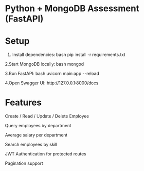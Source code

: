 # Python + MongoDB Assessment (FastAPI)

# Setup
1. Install dependencies:
   bash
   pip install -r requirements.txt

2.Start MongoDB locally:
bash
mongod

3.Run FastAPI:
bash
uvicorn main:app --reload

4.Open Swagger UI:
http://127.0.0.1:8000/docs

# Features
Create / Read / Update / Delete Employee

Query employees by department

Average salary per department

Search employees by skill

JWT Authentication for protected routes

Pagination support
